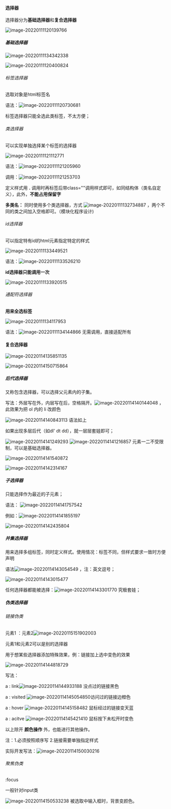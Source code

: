 #### 选择器

选择器分为**基础选择器**和**复合选择器**

![image-20220111120139766](D:\报告\Report\pic\\image-20220111120139766.png) 

##### 基础选择器

![image-20220111134342338](D:\报告\Report\pic\\image-20220111134342338.png) 

![image-20220111120400824](D:\报告\Report\pic\\image-20220111120400824.png) 

###### 标签选择器

选取对象是html标签名

语法：![image-20220111120730681](D:\报告\Report\pic\\image-20220111120730681.png)  

标签选择器只能全选此类标签，不太方便；

###### 类选择器

可以实现单独选择某个标签的选择器

![image-20220111121112771](D:\报告\Report\pic\\image-20220111121112771.png) 

语法：![image-20220111121205960](D:\报告\Report\pic\\image-20220111121205960.png)

 调用：![image-20220111121253703](D:\报告\Report\pic\\image-20220111121253703.png) 

定义样式用  **.** 调用时再标签后带class=""调用样式即可，如同结构体（类名自定义），此外，**不能占用保留字** 

**多类名：** 同时使用多个类选择器，方式 ![image-20220111132734887](D:\报告\Report\pic\\image-20220111132734887.png) ，两个不同的类之间加入空格即可。（模块化程序设计)

###### id选择器

可以指定特有id的html元素指定特定的样式

![image-20220111133449521](D:\报告\Report\pic\\image-20220111133449521.png) 

 语法：![image-20220111133526210](D:\报告\Report\pic\\image-20220111133526210.png) 

**id选择器只能调用一次** 

![image-20220111133920515](D:\报告\Report\pic\\image-20220111133920515.png) 



###### 通配符选择器

**用来全选标签**

![image-20220111134117953](D:\报告\Report\pic\\image-20220111134117953.png) 

语法：![image-20220111134144866](D:\报告\Report\pic\\image-20220111134144866.png)  无需调用，直接适配所有

#### 复合选择器

![image-20220114135851135](D:\报告\Report\pic\/image-20220114135851135.png) 

![image-20220114150715864](D:\报告\Report\pic\/image-20220114150715864.png) 

##### 后代选择器

又称包含选择器，可以选择父元素内的子集。

写法：外层写在外，内层写在后，空格隔开。![image-20220114140144048](D:\报告\Report\pic\/image-20220114140144048.png) ，此效果为把 ol 内的 li 改颜色

![image-20220114140843113](D:\报告\Report\pic\/image-20220114140843113.png) 语法如上

如果出现多层后代（如dl' dt dd），就一层层套娃即可；

 ![image-20220114141249293](D:\报告\Report\pic\/image-20220114141249293.png)  ![image-20220114141216857](D:\报告\Report\pic\/image-20220114141216857.png)  元素一二不受限制，可以是基础选择器。

![image-20220114141540872](D:\报告\Report\pic\/image-20220114141540872.png) 

![image-20220114142314167](D:\报告\Report\pic\/image-20220114142314167.png) 



##### 子选择器

只能选择作为最近的子元素；

语法： ![image-20220114141757542](D:\报告\Report\pic\/image-20220114141757542.png) 

例如：![image-20220114141855197](D:\报告\Report\pic\/image-20220114141855197.png) 

![image-20220114142435804](D:\报告\Report\pic\/image-20220114142435804.png) 



##### 并集选择器

用来选择多组标签，同时定义样式。使用情况：标签不同，但样式要求一致时方便声明

语法![image-20220114143054549](D:\报告\Report\pic\/image-20220114143054549.png) ，注：英文逗号；

![image-20220114143015477](D:\报告\Report\pic\/image-20220114143015477.png) 

任何选择器都能被选择：![image-20220114143301770](D:\报告\Report\pic\/image-20220114143301770.png) 究极套娃；

##### 伪类选择器

###### 链接伪类

元素1 ：元素2![image-20220115151902003](D:\报告\Report\pic\/image-20220115151902003.png) 

元素1和元素2可以是别的选择器

用于想某些选择器添加特殊效果，例：链接加上选中变色的效果

![image-20220114144818729](D:\报告\Report\pic\/image-20220114144818729.png) 

写法：

a : link![image-20220114144933188](D:\报告\Report\pic\/image-20220114144933188.png) 没点过的链接黑色

a :  visited ![image-20220114145054850](D:\报告\Report\pic\/image-20220114145054850.png)访问过的链接边橙色

a : hover ![image-20220114145158482](D:\报告\Report\pic\/image-20220114145158482.png) 鼠标经过的链接变天蓝

a : acitve   ![image-20220114145421410](D:\报告\Report\pic\/image-20220114145421410.png) 鼠标按下未松开时变色

以上除开 **颜色操作** 外，也能进行其他操作。

注：1.必须按照顺序写 2.链接需要单独指定样式

实际开发写法：![image-20220114150030216](D:\报告\Report\pic\/image-20220114150030216.png)  

###### 聚焦伪类

:focus

一般针对input类

![image-20220114150533238](D:\报告\Report\pic\/image-20220114150533238.png) 被选取中输入框时，背景变颜色。